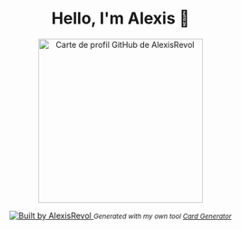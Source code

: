 <div align="center">
  <h1 align="center">Hello, I'm Alexis  👋</h1>
  
<p align="center">
  <img src="https://profile-card-generator-pi.vercel.app/api/card?user=AlexisRevol&template=dark" alt="Carte de profil GitHub de AlexisRevol" width="290" />
</p>

<p align="center">
   
  <a href="https://github.com/AlexisRevol/profile-card-generator">
    <img src="https://img.shields.io/badge/Built%20by-AlexisRevol-blueviolet?style=flat-square" alt="Built by AlexisRevol"/>
  </a>
  <small><em>Generated with my own tool <a href="https://github.com/AlexisRevol/profile-card-generator">Card Generator</a></em></small>
</p>

    
